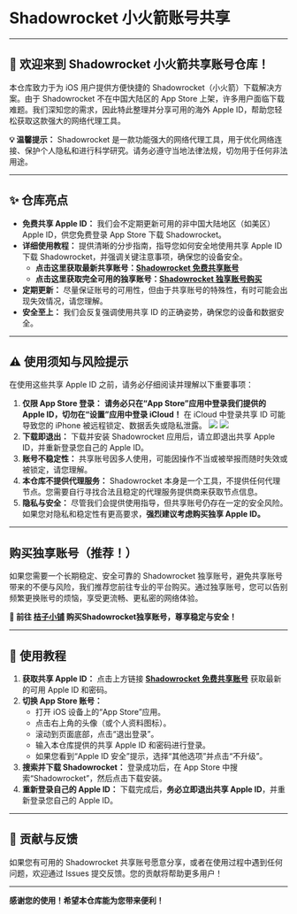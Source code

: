 # Shadowrocket 小火箭账号共享

---

## 🚀 欢迎来到 Shadowrocket 小火箭共享账号仓库！

本仓库致力于为 iOS 用户提供方便快捷的 Shadowrocket（小火箭）下载解决方案。由于 Shadowrocket 不在中国大陆区的 App Store 上架，许多用户面临下载难题。我们深知您的需求，因此特此整理并分享可用的海外 Apple ID，帮助您轻松获取这款强大的网络代理工具。

**💡 温馨提示：** Shadowrocket 是一款功能强大的网络代理工具，用于优化网络连接、保护个人隐私和进行科学研究。请务必遵守当地法律法规，切勿用于任何非法用途。

---

## ✨ 仓库亮点

*   **免费共享 Apple ID：** 我们会不定期更新可用的非中国大陆地区（如美区）Apple ID，供您免费登录 App Store 下载 Shadowrocket。
*   **详细使用教程：** 提供清晰的分步指南，指导您如何安全地使用共享 Apple ID 下载 Shadowrocket，并强调关键注意事项，确保您的设备安全。
    *   **点击这里获取最新共享账号：[Shadowrocket 免费共享账号](https://docs.applexp.com/free-accounts/Shadowrocket)**
    *   **点击这里获取完全可用的独享账号：[Shadowrocket 独享账号购买](https://juzixp.com/)**
*   **定期更新：** 尽量保证账号的可用性，但由于共享账号的特殊性，有时可能会出现失效情况，请您理解。
*   **安全至上：** 我们会反复强调使用共享 ID 的正确姿势，确保您的设备和数据安全。

---

## ⚠️ 使用须知与风险提示

在使用这些共享 Apple ID 之前，请务必仔细阅读并理解以下重要事项：

1.  **仅限 App Store 登录：**
    **请务必只在“App Store”应用中登录我们提供的 Apple ID，切勿在“设置”应用中登录 iCloud！** 在 iCloud 中登录共享 ID 可能导致您的 iPhone 被远程锁定、数据丢失或隐私泄露。
    ![](https://img.muooy.com/img/1/2025/06/28/685f892965b5b.webp)
    ![](https://img.muooy.com/img/1/2025/06/28/685f89745aa16.webp)
2.  **下载即退出：** 下载并安装 Shadowrocket 应用后，请立即退出共享 Apple ID，并重新登录您自己的 Apple ID。
3.  **账号不稳定性：** 共享账号因多人使用，可能因操作不当或被举报而随时失效或被锁定，请您理解。
4.  **本仓库不提供代理服务：** Shadowrocket 本身是一个工具，不提供任何代理节点。您需要自行寻找合法且稳定的代理服务提供商来获取节点信息。
5.  **隐私与安全：** 尽管我们会提供使用指导，但共享账号仍存在一定的安全风险。如果您对隐私和稳定性有更高要求，**强烈建议考虑购买独享 Apple ID。**

---

## 购买独享账号（推荐！）

如果您需要一个长期稳定、安全可靠的 Shadowrocket 独享账号，避免共享账号带来的不便与风险，我们推荐您前往专业的平台购买。通过独享账号，您可以告别频繁更换账号的烦恼，享受更流畅、更私密的网络体验。

**🚀 前往 [桔子小铺](https://juzixp.com/) 购买Shadowrocket独享账号，尊享稳定与安全！**

---

## 📖 使用教程

1.  **获取共享 Apple ID：** 点击上方链接 **[Shadowrocket 免费共享账号](https://docs.applexp.com/free-accounts/Shadowrocket)** 获取最新的可用 Apple ID 和密码。
2.  **切换 App Store 账号：**
    *   打开 iOS 设备上的“App Store”应用。
    *   点击右上角的头像（或个人资料图标）。
    *   滚动到页面底部，点击“退出登录”。
    *   输入本仓库提供的共享 Apple ID 和密码进行登录。
    *   如果您看到“Apple ID 安全”提示，选择“其他选项”并点击“不升级”。
3.  **搜索并下载 Shadowrocket：** 登录成功后，在 App Store 中搜索“Shadowrocket”，然后点击下载安装。
4.  **重新登录自己的 Apple ID：** 下载完成后，**务必立即退出共享 Apple ID**，并重新登录您自己的 Apple ID。

---

## 🤝 贡献与反馈

如果您有可用的 Shadowrocket 共享账号愿意分享，或者在使用过程中遇到任何问题，欢迎通过 Issues 提交反馈。您的贡献将帮助更多用户！

---

**感谢您的使用！希望本仓库能为您带来便利！**
